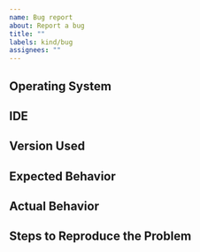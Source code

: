 ```yaml
---
name: Bug report
about: Report a bug
title: ""
labels: kind/bug
assignees: ""
---
```


## Operating System

<!-- Windows or Linux or MacOS -->

## IDE

<!-- VS or VS Code -->

## Version Used

<!-- List .Net/Dapr/Docker Version -->

## Expected Behavior

<!-- Briefly describe what you expect to happen -->

## Actual Behavior

<!-- Briefly describe what is actually happening -->

## Steps to Reproduce the Problem

<!-- How can a maintainer reproduce this issue (be detailed) -->
